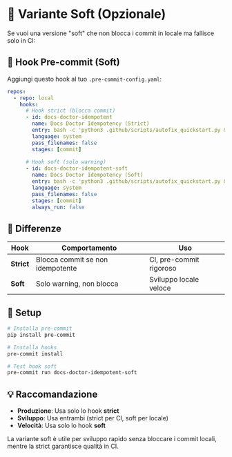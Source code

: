 # 🔧 Variante Soft (Opzionale)

Se vuoi una versione "soft" che non blocca i commit in locale ma fallisce solo in CI:

## 🔩 Hook Pre-commit (Soft)

Aggiungi questo hook al tuo `.pre-commit-config.yaml`:

```yaml
repos:
  - repo: local
    hooks:
      # Hook strict (blocca commit)
      - id: docs-doctor-idempotent
        name: Docs Doctor Idempotency (Strict)
        entry: bash -c 'python3 .github/scripts/autofix_quickstart.py && python3 .github/scripts/autofix_quickstart.py && git diff --quiet'
        language: system
        pass_filenames: false
        stages: [commit]
      
      # Hook soft (solo warning)
      - id: docs-doctor-idempotent-soft
        name: Docs Doctor Idempotency (Soft)
        entry: bash -c 'python3 .github/scripts/autofix_quickstart.py && python3 .github/scripts/autofix_quickstart.py && git diff --quiet || echo "⚠️ Non idempotente (soft mode)"'
        language: system
        pass_filenames: false
        stages: [commit]
        always_run: false
```

## 🎯 Differenze

| Hook | Comportamento | Uso |
|------|---------------|-----|
| **Strict** | Blocca commit se non idempotente | CI, pre-commit rigoroso |
| **Soft** | Solo warning, non blocca | Sviluppo locale veloce |

## 🚀 Setup

```bash
# Installa pre-commit
pip install pre-commit

# Installa hooks
pre-commit install

# Test hook soft
pre-commit run docs-doctor-idempotent-soft
```

## 💡 Raccomandazione

- **Produzione**: Usa solo lo hook **strict**
- **Sviluppo**: Usa entrambi (strict per CI, soft per locale)
- **Velocità**: Usa solo lo hook **soft**

La variante soft è utile per sviluppo rapido senza bloccare i commit locali, mentre la strict garantisce qualità in CI.
